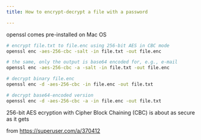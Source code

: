 ```yaml
---
title: How to encrypt-decrypt a file with a password  

---
```


openssl comes pre-installed on Mac OS

```bash
# encrypt file.txt to file.enc using 256-bit AES in CBC mode
openssl enc -aes-256-cbc -salt -in file.txt -out file.enc

# the same, only the output is base64 encoded for, e.g., e-mail
openssl enc -aes-256-cbc -a -salt -in file.txt -out file.enc

# decrypt binary file.enc
openssl enc -d -aes-256-cbc -in file.enc -out file.txt

# decrypt base64-encoded version
openssl enc -d -aes-256-cbc -a -in file.enc -out file.txt
```

256-bit AES ecryption with Cipher Block Chaining (CBC) is about as secure as it gets

from <https://superuser.com/a/370412>